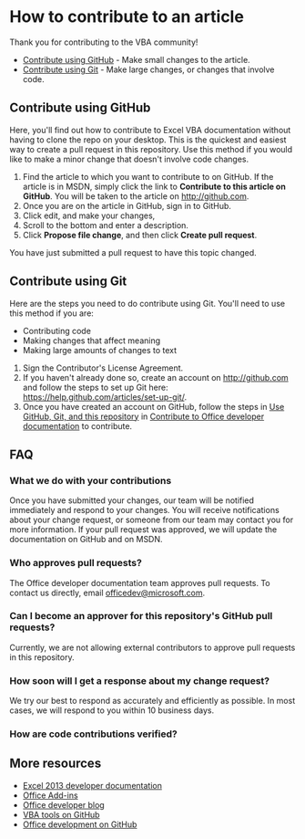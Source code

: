 # How to contribute to an article

Thank you for contributing to the VBA community!

* [Contribute using GitHub](#contribute-using-github) - Make small changes to the article.
* [Contribute using Git](#contribute-using-git) - Make large changes, or changes that involve code.

## Contribute using GitHub

Here, you'll find out how to contribute to Excel VBA documentation without having to clone the repo on your desktop. This is the quickest and easiest way to create a pull request in this repository. Use this method if you would like to make a minor change that doesn't involve code changes. 

1. Find the article to which you want to contribute to on GitHub. If the article is in MSDN, simply click the link to **Contribute to this article on GitHub**. You will be taken to the article on http://github.com.
2. Once you are on the article in GitHub, sign in to GitHub. 
3. Click edit, and make your changes, 
4. Scroll to the bottom and enter a description.
4. Click **Propose file change**, and then click **Create pull request**.

You have just submitted a pull request to have this topic changed. 

## Contribute using Git

Here are the steps you need to do contribute using Git. You'll need to use this method if you are:

* Contributing code
* Making changes that affect meaning
* Making large amounts of changes to text

1. Sign the Contributor's License Agreement.
2. If you haven't already done so, create an account on http://github.com and follow the steps to set up Git here: https://help.github.com/articles/set-up-git/.
3. Once you have created an account on GitHub, follow the steps in [Use GitHub, Git, and this repository](https://github.com/OfficeDev/office-content/blob/master/CONTRIBUTING.md#use-github-git-and-this-repository) in [Contribute to Office developer documentation](https://github.com/OfficeDev/office-content/contribute.md) to contribute.


## FAQ

### What we do with your contributions

Once you have submitted your changes, our team will be notified immediately and respond to your changes. You will receive notifications about your change request, or someone from our team may contact you for more information. If your pull request was approved, we will update the documentation on GitHub and on MSDN.

### Who approves pull requests?

The Office developer documentation team approves pull requests. To contact us directly, email officedev@microsoft.com.

### Can I become an approver for this repository's GitHub pull requests?

Currently, we are not allowing external contributors to approve pull requests in this repository.

### How soon will I get a response about my change request?

We try our best to respond as accurately and efficiently as possible. In most cases, we will respond to you within 10 business days.

### How are code contributions verified?


## More resources

* [Excel 2013 developer documentation](https://msdn.microsoft.com/en-us/library/office/fp179694.aspx)
* [Office Add-ins](https://msdn.microsoft.com/en-us/library/office/jj220060.aspx)
* [Office developer blog](https://blogs.office.com/dev/)
* [VBA tools on GitHub](https://github.com/VBA-tools/VBA-Web)
* [Office development on GitHub](https://github.com/OfficeDev/office-content)



